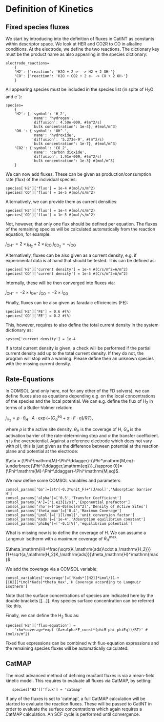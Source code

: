 
# Definition of Kinetics 

## Fixed species fluxes 

We start by introducing into the definition of fluxes in CatINT as constants within descriptor space. We look at HER and CO2R to CO in alkaline conditions. At the electrode, we define the two reactions. The dictionary key must be the product name as also appearing in the species dictionary:

    electrode_reactions=
        {
        'H2': {'reaction': 'H2O + 2 e- -> H2 + 2 OH-'}
        'CO': {'reaction': 'H2O + CO2 + 2 e- -> CO + 2 OH-'} 
        }
        
All appearing species must be included in the species list (in spite of H$_2$O and e$^-$):

    species=
        {
    	'H2': { 'symbol': 'H_2',
		        'name': 'hydrogen',
		        'diffusion': 4.50e-009, #(m^2/s)
		        'bulk concentration': 1e-4}, #(mol/m^3)
        'OH-': {'symbol': 'OH^-',
		        'name': 'hydroxide',
	            'diffusion': '5.273e-9', #(m^2/s)
	            'bulk concentration': 1e-7}, #(mol/m^3)
	    'CO2': {'symbol': 'CO_2',
	            'name': 'carbon dioxide',
	            'diffusion': 1.91e-009, #(m^2/s)
	            'bulk concentration': 1e-3} #(mol/m^3)
	    }
We can now add fluxes. These can be given as production/consumption rate (flux) of the individual species:

    species['H2']['flux'] = 1e-4 #(mol/s/m^2)
    species['CO']['flux'] = 1e-5 #(mol/s/m^2)

Alternatively, we can provide them as current densities:

    species['H2']['flux'] = 1e-4 #(mol/s/m^2)
    species['CO']['flux'] = 1e-5 #(mol/s/m^2)
    
Not, however, that only one flux should be defined per equation. The fluxes of the remaining species will be calculated automatically from the reaction equation, for example:

$j_\mathrm{OH^-} = 2 \times j_\mathrm{H_2} + 2 \times j_\mathrm{CO}$
$j_\mathrm{CO_2} = -j_\mathrm{CO}$

Alternatively, fluxes can be also given as a current density, e.g. if experimental data is at hand that should be tested. This can be defined as:

    species['H2']['current density'] = 1e-4 #(C/s/m^2=A/m^2)
    species['CO']['current density'] = 1e-5 #(C/s/m^2=A/m^2)

Internally, these will be then converged into fluxes via:

$j_\mathrm{OH^-} = -2\times i_\mathrm{OH^-}$
$j_\mathrm{CO} = -2\times i_\mathrm{CO}$

Finally, fluxes can be also given as faradaic efficiencies (FE):

    species['H2']['FE'] = 0.6 #(%)
    species['CO']['FE'] = 0.2 #(%)

This, however, requires to also define the total current density in the system dictionary as:

    system['current density'] = 1e-4

If a total current density is given, a check will be performed if the partial current density add up to the total current density. If they do not, the program will stop with a warning. Please define then an unknown species with the missing current density.

## Rate-Equations

In COMSOL (and only here, not for any other of the FD solvers), we can define fluxes also as equations depending e.g. on the local concentrations of the species and the local potential. We can e.g. define the flux of H$_2$ in terms of a Butler-Volmer relation:

$j_\mathrm{H_2}=\rho\cdot\theta_\mathrm{H}\cdot A\cdot \exp(-[G_a^\mathrm{eq}+\alpha\cdot F\cdot \eta]/RT)$,

where $\rho$ is the active site density, $\theta_\mathrm{H}$ is the coverage of H, $G_a$ is the activation barrier of the rate-determining step and $\alpha$ the transfer coefficient. $\eta$ is the overpotential. Against a reference electrode which does not vary with pH, this is just given as the difference between potential at the reaction plane and potential at the electrode:

$\eta = (\Phi^\mathrm{M}-\Phi^\ddagger)-(\Phi^\mathrm{M,eq}-\underbrace{\Phi^{\ddagger,\mathrm{eq}}}_{\approx 0})=(\Phi^\mathrm{M}-\Phi^\ddagger)-\Phi^\mathrm{M,eq}$.

We now define some COMSOL variables and parameters:

    comsol_params['Ga']=[str(-0.3*unit_F)+'[J/mol]','Adsorption barrier H']
    comsol_params['alpha']=['0.5','Transfer Coefficient']
    comsol_params['A']=['1.e13[1/s]','Exponential prefactor']
    comsol_params['rho']=['1e-05[mol/m^2]','Density of Active Sites']
    comsol_params['theta_max']=['0.4','Maximum Coverage']
    comsol_params['Lmol']=['1[l/mol]','unit conversion factor']
    comsol_params['Kads']=['1e-4','Adsorption equilibrium constant']
    comsol_params['phiEq']=['-0.1[V]','equilibrium potential']

What is missing now is to define the coverage of H. We can assume a Langmuir isotherm with a maximum coverage of $\theta_\mathrm{H}^\mathrm{max}$:

$\theta_\mathrm{H}=\frac{\sqrt{K_\mathrm{ads}\cdot a_\mathrm{H_2}}}{1+\sqrt{a_\mathrm{H_2}K_\mathrm{ads}}}\theta_\mathrm{H}^\mathrm{max}$

We add the coverage via a COMSOL variable:

    comsol_variables['coverage']=['Kads*[[H2]]*Lmol/(1.+[[H2]]*Lmol*Kads)*theta_max','H Coverage according to Langmuir isotherm']

Note that the surface concentrations of species are indicated here by the double brackets [[...]]. Any species surface concentration can be referred like this.    

Finally, we can define the H$_2$ flux as:

    species['H2']['flux-equation'] = 
	    'rho*coverage*exp(-(Ga+alpha*F_const*(phiM-phi-phiEq))/RT)' #(mol/s/m^2)

Fixed flux expressions can be combined with flux-equation expressions and the remaining species fluxes will be automatically calculated. 

## CatMAP

The most advanced method of defining reactant fluxes is via a mean-field kinetic model. This requires to evaluate all fluxes via CatMAP, by setting:

       species['H2']['flux'] = 'catmap'

If any of the fluxes is set to 'catmap', a full CatMAP calculation will be started to evaluate the reaction fluxes. These will be passed to CatINT in order to evaluate the surface concentrations which again requires a CatMAP calculation. An SCF cycle is performed until convergence.
